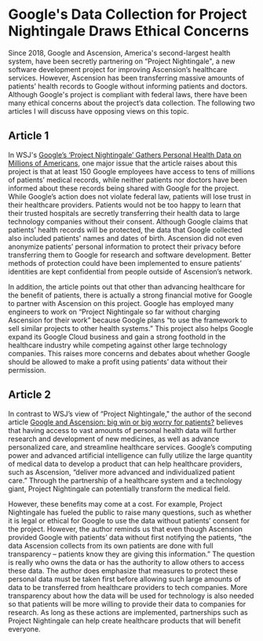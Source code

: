 # Google's Data Collection for Project Nightingale Draws Ethical Concerns
Since 2018, Google and Ascension, America's second-largest health system, have been secretly partnering on “Project Nightingale", a new software development project for improving Ascension’s healthcare services.  However, Ascension has been transferring massive amounts of patients’ health records to Google without informing patients and doctors. Although Google's project is compliant with federal laws, there have been many ethical concerns about the project’s data collection. The following two articles I will discuss have opposing views on this topic.

## Article 1
In WSJ's [Google’s ‘Project Nightingale’ Gathers Personal Health Data on Millions of Americans](https://www.wsj.com/articles/google-s-secret-project-nightingale-gathers-personal-health-data-on-millions-of-americans-11573496790), one major issue that the article raises about this project is that at least 150 Google employees have access to tens of millions of patients’ medical records, while neither patients nor doctors have been informed about these records being shared with Google for the project. While Google’s action does not violate federal law, patients will lose trust in their healthcare providers. Patients would not be too happy to learn that their trusted hospitals are secretly transferring their health data to large technology companies without their consent. Although Google claims that patients’ health records will be protected, the data that Google collected also included patients' names and dates of birth. Ascension did not even anonymize patients’ personal information to protect their privacy before transferring them to Google for research and software development. Better methods of protection could have been implemented to ensure patients’ identities are kept confidential from people outside of Ascension’s network.
	
In addition, the article points out that other than advancing healthcare for the benefit of patients, there is actually a strong financial motive for Google to partner with Ascension on this project. Google has employed many engineers to work on “Project Nightingale so far without charging Ascension for their work” because Google plans “to use the framework to sell similar projects to other health systems.” This project also helps Google expand its Google Cloud business and gain a strong foothold in the healthcare industry while competing against other large technology companies. This raises more concerns and debates about whether Google should be allowed to make a profit using patients’ data without their permission.


## Article 2
In contrast to WSJ’s view of “Project Nightingale," the author of the second article [Google and Ascension: big win or big worry for patients?](https://healthcaretransformers.com/digital-health/current-trends/project-nightingale/) believes that having access to vast amounts of personal health data will further research and development of new medicines, as well as advance personalized care, and streamline healthcare services.  Google’s computing power and advanced artificial intelligence can fully utilize the large quantity of medical data to develop a product that can help healthcare providers, such as Ascension, “deliver more advanced and individualized patient care.”  Through the partnership of a healthcare system and a technology giant, Project Nightingale can potentially transform the medical field. 
	
However, these benefits may come at a cost. For example, Project Nightingale has fueled the public to raise many questions, such as whether it is legal or ethical for Google to use the data without patients’ consent for the project. However, the author reminds us that even though Ascension provided Google with patients’ data without first notifying the patients, “the data Ascension collects from its own patients are done with full transparency – patients know they are giving this information.” The question is really who owns the data or has the authority to allow others to access these data. The author does emphasize that measures to protect these personal data must be taken first before allowing such large amounts of data to be transferred from healthcare providers to tech companies. More transparency about how the data will be used for technology is also needed so that patients will be more willing to provide their data to companies for research. As long as these actions are implemented, partnerships such as Project Nightingale can help create healthcare products that will benefit everyone. 




